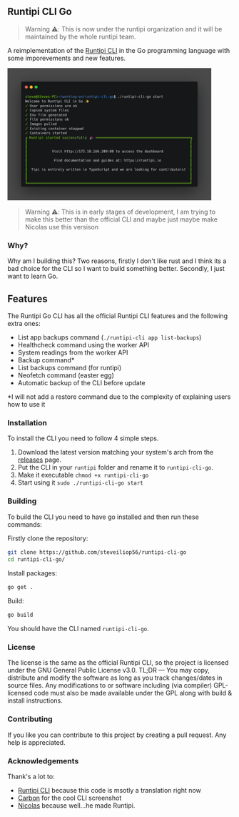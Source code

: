 ## Runtipi CLI Go

> Warning ⚠️: This is now under the runtipi organization and it will be maintained by the whole runtipi team.

A reimplementation of the [Runtipi CLI](https://github.com/runtipi/cli) in the Go programming language
with some imporevements and new features.

<img src="screenshots/screenshot.png" width="457" height="296" />

> Warning ⚠️: This is in early stages of development, I am trying to make this better than the official CLI and maybe just maybe make Nicolas use this versison

### Why?

Why am I building this? Two reasons, firstly I don't like rust and I think its a bad choice for the CLI so I want to build
something better. Secondly, I just want to learn Go.

## Features

The Runtipi Go CLI has all the official Runtipi CLI features and the following extra ones:

- List app backups command (`./runtipi-cli app list-backups`)
- Healthcheck command using the worker API
- System readings from the worker API
- Backup command\*
- List backups command (for runtipi)
- Neofetch command (easter egg)
- Automatic backup of the CLI before update

\*I will not add a restore command due to the complexity of explaining users how to use it

### Installation

To install the CLI you need to follow 4 simple steps.

1. Download the latest version matching your system's arch from the [releases](https://github.com/steveiliop56/runtipi-cli-go/releases/) page.
2. Put the CLI in your `runtipi` folder and rename it to `runtipi-cli-go`.
3. Make it executable `chmod +x runtipi-cli-go`
4. Start using it `sudo ./runtipi-cli-go start`

### Building

To build the CLI you need to have go installed and then run these commands:

Firstly clone the repository:

```bash
git clone https://github.com/steveiliop56/runtipi-cli-go
cd runtipi-cli-go/
```

Install packages:

```bash
go get .
```

Build:

```bash
go build
```

You should have the CLI named `runtipi-cli-go`.

### License

The license is the same as the official Runtipi CLI, so the project is licensed under the GNU General Public License v3.0. TL;DR — You may copy, distribute and modify the software as long as you track changes/dates in source files. Any modifications to or software including (via compiler) GPL-licensed code must also be made available under the GPL along with build & install instructions.

### Contributing

If you like you can contribute to this project by creating a pull request. Any help is appreciated.

### Acknowledgements

Thank's a lot to:

- [Runtipi CLI](https://github.com/runtipi/cli) because this code is msotly a translation right now
- [Carbon](https://carbon.sh) for the cool CLI screenshot
- [Nicolas](https://github.com/meienberger) because well...he made Runtipi.
